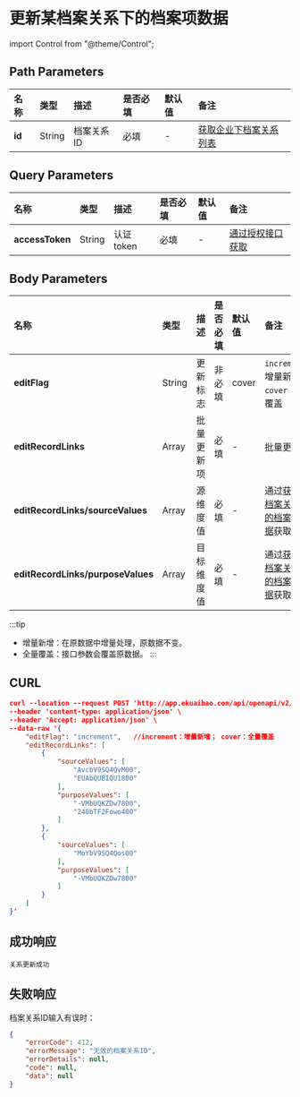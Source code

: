 # 更新某档案关系下的档案项数据

import Control from "@theme/Control";

<Control
method="POST"
url="/api/openapi/v2/recordLink/edit/$`id`"
/>

## Path Parameters

| 名称 | 类型 | 描述 | 是否必填 | 默认值 | 备注 |
| :--- | :--- | :--- | :--- |:--- | :--- |
| **id** | String | 档案关系ID | 必填 | - | [获取企业下档案关系列表](/docs/open-api/recordLink/get-dimension-relation) | 


## Query Parameters

| 名称 | 类型 | 描述 | 是否必填 | 默认值 | 备注 |
| :--- | :--- | :--- | :--- |:--- | :--- |
| **accessToken** | String | 认证token | 必填 | - | [通过授权接口获取](/docs/open-api/getting-started/auth) |

## Body Parameters

| 名称 | 类型 | 描述 | 是否必填 | 默认值 | 备注 |
| :--- | :--- | :--- | :--- |:--- | :--- |
| **editFlag**                      | String | 更新标志	| 非必填  | cover | `increment`：增量新增 &emsp; `cover`：全量覆盖 |
| **editRecordLinks**               | Array  | 批量更新项	| 必填    | - | 批量更新项 |
| **editRecordLinks/sourceValues**  | Array  | 源维度值	| 必填    | - | 通过[获取某档案关系下的档案项数据](/docs/open-api/recordLink/get-dimension-relation-items)获取 |
| **editRecordLinks/purposeValues** | Array  | 目标维度值	| 必填    | - | 通过[获取某档案关系下的档案项数据](/docs/open-api/recordLink/get-dimension-relation-items)获取 |

:::tip
- 增量新增：在原数据中增量处理，原数据不变。
- 全量覆盖：接口参数会覆盖原数据。
:::

## CURL
```json
curl --location --request POST 'http://app.ekuaibao.com/api/openapi/v2/recordLink/edit/$4GAbXLhPP0go00?accessToken=9tIbZl52wUsI00' \
--header 'content-type: application/json' \
--header 'Accept: application/json' \
--data-raw '{
    "editFlag": "increment",   //increment：增量新增； cover：全量覆盖
    "editRecordLinks": [
        {
            "sourceValues": [
                "AvcbV9SQ4QvM00",
                "EUAbQUBIQU1800"
            ],
            "purposeValues": [
                "-VMbUQKZDw7800",
                "240bTF2Fowo400"
            ]
        },
        {
            "sourceValues": [
                "MoYbV9SQ4Qos00"
            ],
            "purposeValues": [
                "-VMbUQKZDw7800"
            ]
        }
    ]
}'
```

## 成功响应
```text
关系更新成功
```

## 失败响应
档案关系ID输入有误时：
```json
{
    "errorCode": 412,
    "errorMessage": "无效的档案关系ID",
    "errorDetails": null,
    "code": null,
    "data": null
}
```
